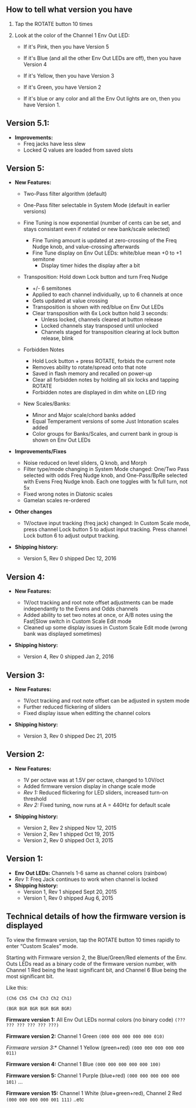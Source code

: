 ## How to tell what version you have

 1. Tap the ROTATE button 10 times

 2. Look at the color of the Channel 1 Env Out LED:

     * If it's Pink, then you have Version 5
     
     * If it's Blue (and all the other Env Out LEDs are off), then you have Version 4

     * If it's Yellow, then you have Version 3

     * If it's Green, you have Version 2

     * If it's blue or any color and all the Env Out lights are on, then you have Version 1.

## Version 5.1:
 * **Improvements:**
     * Freq jacks have less slew
     * Locked Q values are loaded from saved slots 

## Version 5:
 * **New Features:**
   * Two-Pass filter algorithm (default)
   
   * One-Pass filter selectable in System Mode (default in earlier versions)
   
   * Fine Tuning is now exponential (number of cents can be set, and stays consistant even if rotated or new bank/scale selected)
      * Fine Tuning amount is updated at zero-crossing of the Freq Nudge knob, and value-crossing afterwards
      * Fine Tune display on Env Out LEDs: white/blue mean +0 to +1 semitone
         * Display timer hides the display after a bit

   * Transposition: Hold down Lock button and turn Freq Nudge
      * +/- 6 semitones
      * Applied to each channel individually, up to 6 channels at once
      * Gets updated at value crossing
      * Transposition is shown with red/blue on Env Out LEDs
      * Clear transposition with 6x Lock button hold 3 seconds:
         * Unless locked, channels cleared at button release
         * Locked channels stay transposed until unlocked
         * Channels staged for transposition clearing at lock button release, blink


   * Forbidden Notes
      * Hold Lock button + press ROTATE, forbids the current note
      * Removes ability to rotate/spread onto that note
      * Saved in flash memory and recalled on power-up
      * Clear all forbidden notes by holding all six locks and tapping ROTATE
      * Forbidden notes are displayed in dim white on LED ring
      
   * New Scales/Banks:
      * Minor and Major scale/chord banks added
      * Equal Temperament versions of some Just Intonation scales added
      * Color groups for Banks/Scales, and current bank in group is shown on Env Out LEDs

 
*  **Improvements/Fixes**	
   * Noise reduced on level sliders, Q knob, and Morph
   * Filter type/mode changing in System Mode changed: One/Two Pass selected with odds Freq Nudge knob, and One-Pass/BpRe selected with Evens Freq Nudge knob. Each one toggles with 1x full turn, not 5x
   * Fixed wrong notes in Diatonic scales
   * Gamelan scales re-ordered

* **Other changes**
   * 1V/octave input tracking (freq jack) changed: In Custom Scale mode, press channel Lock button 5 to adjust input tracking. Press channel Lock button 6 to adjust output tracking.

 
   
*  **Shipping history:**
   *  Version 5, Rev 0 shipped Dec 12, 2016


## Version 4:
 * **New Features:**
   * 1V/oct tracking and root note offset adjustments can be made independantly to the Evens and Odds channels
   * Added ability to set two notes at once, or A/B notes using the Fast|Slow switch in Custom Scale Edit mode
   * Cleaned up some display issues in Custom Scale Edit mode (wrong bank was displayed sometimes)

 * **Shipping history:**
   * Version 4, Rev 0 shipped Jan 2, 2016

## Version 3:
 * **New Features:**
   * 1V/oct tracking and root note offset can be adjusted in system mode
   * Further reduced flickering of sliders 
   * Fixed display issue when editting the channel colors

 * **Shipping history:**
   * Version 3, Rev 0 shipped Dec 21, 2015

## Version 2:
 * **New Features:**
   * 1V per octave was at 1.5V per octave, changed to 1.0V/oct
   * Added firmware version display in change scale mode
   * *Rev 1:* Reduced flickering for LED sliders, increased turn-on threshold
   * *Rev 2:* Fixed tuning, now runs at A = 440Hz for default scale  
   
 * **Shipping history:**
   * Version 2, Rev 2 shipped Nov 12, 2015
   * Version 2, Rev 1 shipped Oct 19, 2015
   * Version 2, Rev 0 shipped Oct 3, 2015

## Version 1:
* **Env Out LEDs:** Channels 1-6 same as channel colors (rainbow)
* *Rev 1:* Freq Jack continues to work when channel is locked
* **Shipping history:**
  * Version 1, Rev 1 shipped Sept 20, 2015
  * Version 1, Rev 0 shipped Aug 6, 2015


## Technical details of how the firmware version is displayed
To view the firmware version, tap the ROTATE button 10 times rapidly to enter “Custom Scales” mode.

Starting with Firmware version 2, the Blue/Green/Red elements of the Env. Outs LEDs read as a binary code of the firmware version number, with Channel 1 Red being the least significant bit, and Channel 6 Blue being the most significant bit. 

Like this:

`(Ch6 Ch5 Ch4 Ch3 Ch2 Ch1)` 

`(BGR BGR BGR BGR BGR BGR)`

**Firmware version 1:** All Env Out LEDs normal colors (no binary code)
`(??? ??? ??? ??? ??? ???)`

**Firmware version 2:** Channel 1 Green
`(000 000 000 000 000 010)`

*Firmware version 3:** Channel 1 Yellow (green+red)
`(000 000 000 000 000 011)`

**Firmware version 4:** Channel 1 Blue
`(000 000 000 000 000 100)`

**Firmware version 5:** Channel 1 Purple (blue+red)
`(000 000 000 000 000 101)`
...

**Firmware version 15:** Channel 1 White (blue+green+red), Channel 2 Red
`(000 000 000 000 001 111)`
..etc
